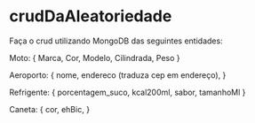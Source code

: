 # crudDaAleatoriedade
Faça o crud utilizando MongoDB das seguintes entidades:

Moto: {
 Marca,
 Cor,
 Modelo,
 Cilindrada,
 Peso
}

Aeroporto: {
 nome,
 endereco (traduza cep em endereço),
}

Refrigente: {
 porcentagem_suco,
 kcal200ml,
 sabor,
 tamanhoMl
}

Caneta: {
 cor,
 ehBic,
}